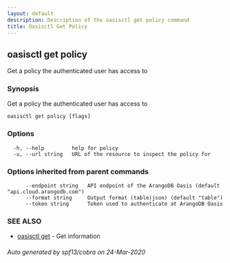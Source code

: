 ```yaml
---
layout: default
description: Description of the oasisctl get policy command
title: Oasisctl Get Policy
---
```

## oasisctl get policy

Get a policy the authenticated user has access to

### Synopsis

Get a policy the authenticated user has access to

```
oasisctl get policy [flags]
```

### Options

```
  -h, --help         help for policy
  -u, --url string   URL of the resource to inspect the policy for
```

### Options inherited from parent commands

```
      --endpoint string   API endpoint of the ArangoDB Oasis (default "api.cloud.arangodb.com")
      --format string     Output format (table|json) (default "table")
      --token string      Token used to authenticate at ArangoDB Oasis
```

### SEE ALSO

* [oasisctl get](oasisctl-get.md)	 - Get information

###### Auto generated by spf13/cobra on 24-Mar-2020
